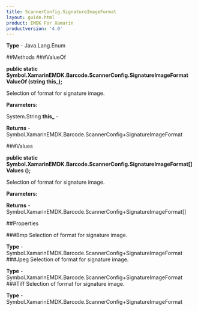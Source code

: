 ```yaml
---
title: ScannerConfig.SignatureImageFormat
layout: guide.html
product: EMDK For Xamarin 
productversion: '4.0' 
---
```


    

**Type** - Java.Lang.Enum

##Methods
###ValueOf

**public static Symbol.XamarinEMDK.Barcode.ScannerConfig.SignatureImageFormat ValueOf (string this_);**

Selection of format for signature image.

**Parameters:**

System.String **this_**  - 
        

**Returns** - Symbol.XamarinEMDK.Barcode.ScannerConfig+SignatureImageFormat

###Values

**public static Symbol.XamarinEMDK.Barcode.ScannerConfig.SignatureImageFormat[] Values ();**

Selection of format for signature image.

**Parameters:**

**Returns** - Symbol.XamarinEMDK.Barcode.ScannerConfig+SignatureImageFormat[]

##Properties

###Bmp
Selection of format for signature image.

**Type** - Symbol.XamarinEMDK.Barcode.ScannerConfig+SignatureImageFormat
###Jpeg
Selection of format for signature image.

**Type** - Symbol.XamarinEMDK.Barcode.ScannerConfig+SignatureImageFormat
###Tiff
Selection of format for signature image.

**Type** - Symbol.XamarinEMDK.Barcode.ScannerConfig+SignatureImageFormat
